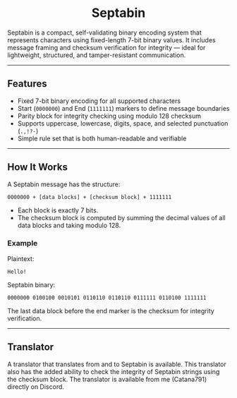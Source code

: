 
<div align="center">

# Septabin

</div>

Septabin is a compact, self-validating binary encoding system that represents characters using fixed-length 7-bit binary values. It includes message framing and checksum verification for integrity — ideal for lightweight, structured, and tamper-resistant communication.

---

## Features

- Fixed 7-bit binary encoding for all supported characters
- Start (`0000000`) and End (`1111111`) markers to define message boundaries
- Parity block for integrity checking using modulo 128 checksum
- Supports uppercase, lowercase, digits, space, and selected punctuation (`.,!?-`)
- Simple rule set that is both human-readable and verifiable

---

## How It Works

A Septabin message has the structure:

```
0000000 + [data blocks] + [checksum block] + 1111111
```

- Each block is exactly 7 bits.
- The checksum block is computed by summing the decimal values of all data blocks and taking modulo 128.

### Example

Plaintext:  
```
Hello!
```

Septabin binary:  
```
0000000 0100100 0010101 0110110 0110110 0111111 0110100 1111111
```

The last data block before the end marker is the checksum for integrity verification.

---

## Translator

A translator that translates from and to Septabin is available. 
This translator also has the added ability to check the integrity of Septabin strings using the checksum block.
The translator is available from me (Catana791) directly on Discord.
